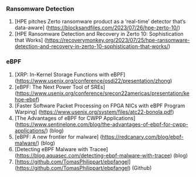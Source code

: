 ### Ransomware Detection

1. [HPE pitches Zerto ransomware product as a ‘real-time’ detector that’s data-aware] (https://blocksandfiles.com/2023/07/26/hpe-zerto-10/)
2. [HPE Ransomware Detection and Recovery in Zerto 10: Sophistication that Works] (https://recoverymonkey.org/2023/07/25/hpe-ransomware-detection-and-recovery-in-zerto-10-sophistication-that-works/)


### eBPF

1. [XRP: In-Kernel Storage Functions with eBPF] (https://www.usenix.org/conference/osdi22/presentation/zhong)
2. [eBPF: The Next Power Tool of SREs] (https://www.usenix.org/conference/srecon22americas/presentation/kehoe-ebpf)
3. [Faster Software Packet Processing on FPGA NICs with eBPF Program Warping] (https://www.usenix.org/system/files/atc22-bonola.pdf)
4. [The Advantages of eBPF for CWPP Applications] (https://www.sentinelone.com/blog/the-advantages-of-ebpf-for-cwpp-applications/) (blog)
5. [eBPF: A new frontier for malware] (https://redcanary.com/blog/ebpf-malware/) (blog)
6. [Detecting eBPF Malware with Tracee] (https://blog.aquasec.com/detecting-ebpf-malware-with-tracee) (blog)
7. [https://github.com/TomasPhilippart/ebpfangel] (https://github.com/TomasPhilippart/ebpfangel) (Github)
